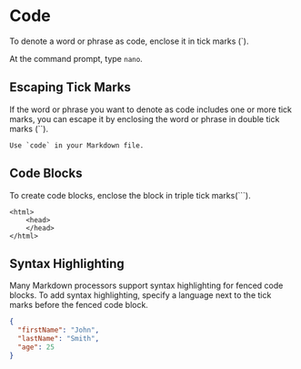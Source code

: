 # Code

To denote a word or phrase as code, enclose it in tick marks (\`).

At the command prompt, type `nano`.

## Escaping Tick Marks

If the word or phrase you want to denote as code includes one or more tick marks, you can escape it by enclosing the word or phrase in double tick marks (\`\`).

``Use `code` in your Markdown file.``

## Code Blocks

To create code blocks, enclose the block in triple tick marks(\`\`\`).

```
<html>
	<head>
	</head>
</html>
```

## Syntax Highlighting

Many Markdown processors support syntax highlighting for fenced code blocks. To add syntax highlighting, specify a language next to the tick marks before the fenced code block.

```json
{
  "firstName": "John",
  "lastName": "Smith",
  "age": 25
}
```